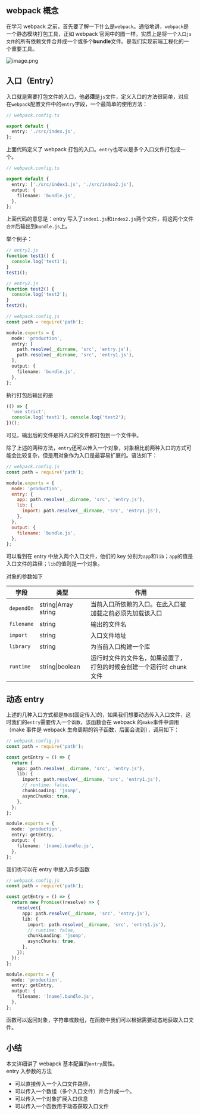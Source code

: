## webpack 概念

在学习 webpack 之前，首先要了解一下什么是`webpack`。通俗地讲，`webpack`是一个静态模块打包工具，正如 webpack 官网中的图一样，实质上是将一个`入口js文件`的所有依赖文件合并成一个或多个**bundle**文件。是我们实现前端工程化的一个重要工具。

![image.png](https://p3-juejin.byteimg.com/tos-cn-i-k3u1fbpfcp/8f8e5ed4994047eb8899cdaba33fba27~tplv-k3u1fbpfcp-watermark.image?)

## 入口（Entry）

入口就是需要打包文件的入口，他**必须**是`js`文件，定义入口的方法很简单，对应在`webpack`配置文件中的`entry`字段，一个最简单的使用方法：

```typescript
// webpack.config.ts

export default {
  entry: './src/index.js',
};
```

上面代码定义了 webpack 打包的入口。`entry`也可以是多个入口文件打包成一个。

```typescript
// webpack.config.ts

export default {
  entry: ['./src/index1.js', './src/index2.js'],
  output: {
    filename: 'bundle.js',
  },
};
```

上面代码的意思是：entry 写入了`index1.js`和`index2.js`两个文件，将这两个文件`合并`后输出到`bundle.js`上。

举个例子：

```typescript
// entry1.js
function test1() {
  console.log('test1');
}
test1();

// entry2.js
function test2() {
  console.log('test2');
}
test2();

// webpack.config.js
const path = require('path');

module.exports = {
  mode: 'production',
  entry: [
    path.resolve(__dirname, 'src', 'entry.js'),
    path.resolve(__dirname, 'src', 'entry1.js'),
  ],
  output: {
    filename: 'bundle.js',
  },
};
```

执行打包后输出的是

```javascript
(() => {
  'use strict';
  console.log('test1'), console.log('test2');
})();
```

可见，输出后的文件是将入口的文件都打包到一个文件中。

除了上述的两种方法，`entry`还可以传入一个对象，对象相比前两种入口的方式可能会比较复杂，但是用对象作为入口是最容易扩展的。语法如下：

```javascript
// webpack.config.js
const path = require('path');

module.exports = {
  mode: 'production',
  entry: {
    app: path.resolve(__dirname, 'src', 'entry.js'),
    lib: {
      import: path.resolve(__dirname, 'src', 'entry1.js'),
    },
  },
  output: {
    filename: 'bundle.js',
  },
};
```

可以看到在 entry 中放入两个入口文件，他们的 key 分别为`app`和`lib`；`app`的值是入口文件的路径；`lib`的值则是一个对象。

对象的参数如下

| 字段       | 类型                 | 作用                                                                  |
| ---------- | -------------------- | --------------------------------------------------------------------- |
| `dependOn` | string\|Array string | 当前入口所依赖的入口。在此入口被加载之前必须先加载该入口              |
| `filename` | string               | 输出的文件名                                                          |
| `import`   | string               | 入口文件地址                                                          |
| `library`  | string               | 为当前入口构建一个库                                                  |
| `runtime`  | string\|boolean      | 运行时文件的文件名，如果设置了，打包的时候会创建一个运行时 chunk 文件 |

## 动态 entry

上述的几种入口方式都是`静态`(固定传入)的，如果我们想要动态传入入口文件，这时我们的`entry`需要传入一个`函数`，该函数会在 webpack 的`make`事件中调用（make 事件是 webpack 生命周期的钩子函数，后面会说到），调用如下：

```typescript
// webpack.config.js
const path = require('path');

const getEntry = () => {
  return {
    app: path.resolve(__dirname, 'src', 'entry.js'),
    lib: {
      import: path.resolve(__dirname, 'src', 'entry1.js'),
      // runtime: false,
      chunkLoading: 'jsonp',
      asyncChunks: true,
    },
  };
};

module.exports = {
  mode: 'production',
  entry: getEntry,
  output: {
    filename: '[name].bundle.js',
  },
};
```

我们也可以在 entry 中放入异步函数

```typescript
// webpack.config.js
const path = require('path');

const getEntry = () => {
  return new Promise((resolve) => {
    resolve({
      app: path.resolve(__dirname, 'src', 'entry.js'),
      lib: {
        import: path.resolve(__dirname, 'src', 'entry1.js'),
        // runtime: false,
        chunkLoading: 'jsonp',
        asyncChunks: true,
      },
    });
  });
};

module.exports = {
  mode: 'production',
  entry: getEntry,
  output: {
    filename: '[name].bundle.js',
  },
};
```

函数可以返回对象，字符串或数组，在函数中我们可以根据需要动态地获取入口文件。

## 小结

本文详细讲了 webapck 基本配置的`entry`属性。  
entry 入参数的方法

- 可以直接传入一个入口文件路径，
- 可以传入一个数组（多个入口文件）并合并成一个。
- 可以传入一个对象扩展入口信息
- 可以传入一个函数用于动态获取入口文件
